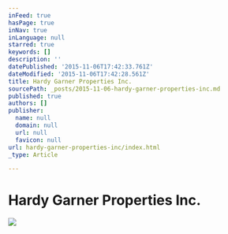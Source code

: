 ```yaml
---
inFeed: true
hasPage: true
inNav: true
inLanguage: null
starred: true
keywords: []
description: ''
datePublished: '2015-11-06T17:42:33.761Z'
dateModified: '2015-11-06T17:42:28.561Z'
title: Hardy Garner Properties Inc.
sourcePath: _posts/2015-11-06-hardy-garner-properties-inc.md
published: true
authors: []
publisher:
  name: null
  domain: null
  url: null
  favicon: null
url: hardy-garner-properties-inc/index.html
_type: Article

---
```

# Hardy Garner Properties Inc.
![](https://the-grid-user-content.s3-us-west-2.amazonaws.com/0e46b24e-d8e2-4de2-93eb-0ec872eff2e6.jpg)